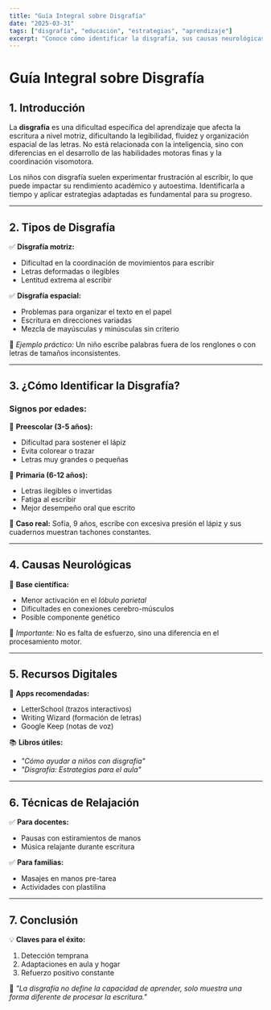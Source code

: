 ```yaml
---
title: "Guía Integral sobre Disgrafía"
date: "2025-03-31"
tags: ["disgrafía", "educación", "estrategias", "aprendizaje"]
excerpt: "Conoce cómo identificar la disgrafía, sus causas neurológicas y estrategias prácticas para apoyar a niños en el aula y en casa."
---
```


# **Guía Integral sobre Disgrafía**  

## **1. Introducción**  
La **disgrafía** es una dificultad específica del aprendizaje que afecta la escritura a nivel motriz, dificultando la legibilidad, fluidez y organización espacial de las letras. No está relacionada con la inteligencia, sino con diferencias en el desarrollo de las habilidades motoras finas y la coordinación visomotora.  

Los niños con disgrafía suelen experimentar frustración al escribir, lo que puede impactar su rendimiento académico y autoestima. Identificarla a tiempo y aplicar estrategias adaptadas es fundamental para su progreso.  

---

## **2. Tipos de Disgrafía**  

✅ **Disgrafía motriz:**  
- Dificultad en la coordinación de movimientos para escribir  
- Letras deformadas o ilegibles  
- Lentitud extrema al escribir  

✅ **Disgrafía espacial:**  
- Problemas para organizar el texto en el papel  
- Escritura en direcciones variadas  
- Mezcla de mayúsculas y minúsculas sin criterio  

🔹 *Ejemplo práctico:* Un niño escribe palabras fuera de los renglones o con letras de tamaños inconsistentes.  

---

## **3. ¿Cómo Identificar la Disgrafía?**  

### **Signos por edades:**  
📌 **Preescolar (3-5 años):**  
- Dificultad para sostener el lápiz  
- Evita colorear o trazar  
- Letras muy grandes o pequeñas  

📌 **Primaria (6-12 años):**  
- Letras ilegibles o invertidas  
- Fatiga al escribir  
- Mejor desempeño oral que escrito  

🔹 **Caso real:** Sofía, 9 años, escribe con excesiva presión el lápiz y sus cuadernos muestran tachones constantes.  

---

## **4. Causas Neurológicas**  

🧠 **Base científica:**  
- Menor activación en el *lóbulo parietal*  
- Dificultades en conexiones cerebro-músculos  
- Posible componente genético  

🔎 *Importante:* No es falta de esfuerzo, sino una diferencia en el procesamiento motor.  

---

## **5. Recursos Digitales**  

📱 **Apps recomendadas:**  
- LetterSchool (trazos interactivos)  
- Writing Wizard (formación de letras)  
- Google Keep (notas de voz)  

📚 **Libros útiles:**  
- *"Cómo ayudar a niños con disgrafía"*  
- *"Disgrafía: Estrategias para el aula"*  

---

## **6. Técnicas de Relajación**  

✅ **Para docentes:**  
- Pausas con estiramientos de manos  
- Música relajante durante escritura  

✅ **Para familias:**  
- Masajes en manos pre-tarea  
- Actividades con plastilina  

---

## **7. Conclusión**  

💡 **Claves para el éxito:**  
1. Detección temprana  
2. Adaptaciones en aula y hogar  
3. Refuerzo positivo constante  

📢 *"La disgrafía no define la capacidad de aprender, solo muestra una forma diferente de procesar la escritura."*  
